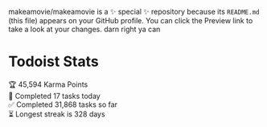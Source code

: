 makeamovie/makeamovie is a ✨ special ✨ repository because its `README.md` (this file) appears on your GitHub profile.
You can click the Preview link to take a look at your changes. darn right ya can

# Todoist Stats

<!-- TODO-IST:START -->
🏆  45,594 Karma Points           
🌸  Completed 17 tasks today           
✅  Completed 31,868 tasks so far           
⏳  Longest streak is 328 days
<!-- TODO-IST:END -->